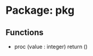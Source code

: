 # Package: pkg

## Functions
- proc <font id="function_arguments">(value : integer) </font> <font id="function_return">return ()</font>
